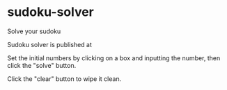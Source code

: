 # sudoku-solver
Solve your sudoku

Sudoku solver is published at 

Set the initial numbers by clicking on a box and inputting the number, then click the "solve" button.

Click the "clear" button to wipe it clean.